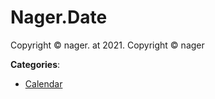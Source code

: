 # Nager.Date

Copyright © nager. at 2021.  Copyright © nager

**Categories**:

- [Calendar](https://github/apis-list/apis-list#calendar)



